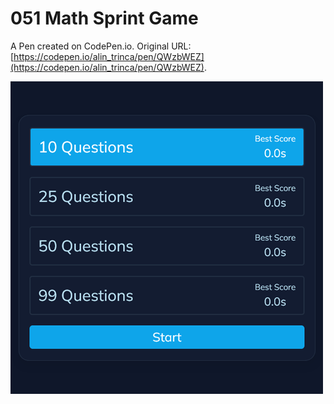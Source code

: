 # 051 Math Sprint Game

A Pen created on CodePen.io. Original URL: [https://codepen.io/alin_trinca/pen/QWzbWEZ](https://codepen.io/alin_trinca/pen/QWzbWEZ).

![Math Sprint Game Screenshot](math-spring-game.png)
